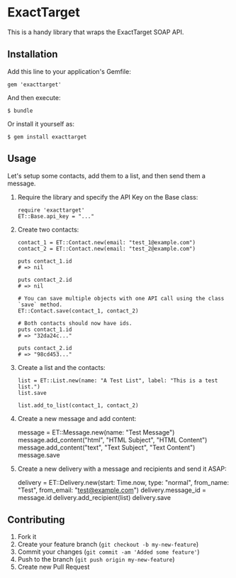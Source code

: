 # ExactTarget

This is a handy library that wraps the ExactTarget SOAP API.

## Installation

Add this line to your application's Gemfile:

    gem 'exacttarget'

And then execute:

    $ bundle

Or install it yourself as:

    $ gem install exacttarget

## Usage

Let's setup some contacts, add them to a list, and then send them a message.

1. Require the library and specify the API Key on the Base class:

    ```
    require 'exacttarget'
    ET::Base.api_key = "..."
    ```

2. Create two contacts:

    ```
    contact_1 = ET::Contact.new(email: "test_1@example.com")
    contact_2 = ET::Contact.new(email: "test_2@example.com")

    puts contact_1.id
    # => nil

    puts contact_2.id
    # => nil

    # You can save multiple objects with one API call using the class `save` method.
    ET::Contact.save(contact_1, contact_2)

    # Both contacts should now have ids.
    puts contact_1.id
    # => "32da24c..."

    puts contact_2.id
    # => "98cd453..."
    ```

3. Create a list and the contacts:

    ```
    list = ET::List.new(name: "A Test List", label: "This is a test list.")
    list.save

    list.add_to_list(contact_1, contact_2)
    ```

4. Create a new message and add content:

    message = ET::Message.new(name: "Test Message")
    message.add_content("html", "HTML Subject", "HTML Content")
    message.add_content("text", "Text Subject", "Text Content")
    message.save

5. Create a new delivery with a message and recipients and send it ASAP:

    delivery = ET::Delivery.new(start: Time.now, type: "normal", from_name: "Test", from_email: "test@example.com")
    delivery.message_id = message.id
    delivery.add_recipient(list)
    delivery.save

## Contributing

1. Fork it
2. Create your feature branch (`git checkout -b my-new-feature`)
3. Commit your changes (`git commit -am 'Added some feature'`)
4. Push to the branch (`git push origin my-new-feature`)
5. Create new Pull Request
